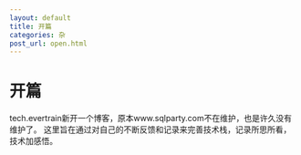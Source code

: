 ```yaml
---
layout: default
title: 开篇
categories: 杂
post_url: open.html
---
```

# 开篇
tech.evertrain新开一个博客，原本www.sqlparty.com不在维护，也是许久没有维护了。
这里旨在通过对自己的不断反馈和记录来完善技术栈，记录所思所看，技术加感悟。
